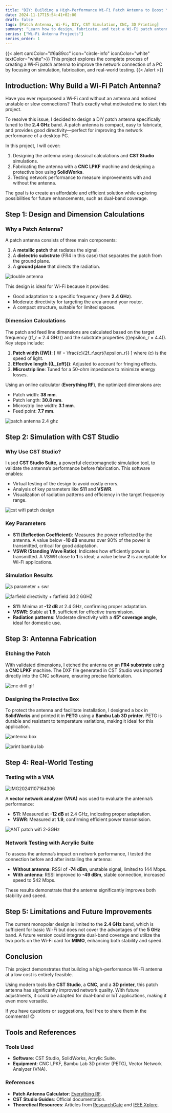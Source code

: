```yaml
---
title: "DIY: Building a High-Performance Wi-Fi Patch Antenna to Boost Your Connection"
date: 2024-11-17T15:54:41+02:00
draft: false
tags: [Patch Antenna, Wi-Fi, DIY, CST Simulation, CNC, 3D Printing]
summary: "Learn how to design, fabricate, and test a Wi-Fi patch antenna to significantly improve the signal quality of a card without an antenna."
series: ["Wi-Fi Antenna Projects"]
series_order: 1
---
```


{{< alert cardColor="#6a89cc" icon="circle-info" iconColor="white" textColor="white">}}
This project explores the complete process of creating a Wi-Fi patch antenna to improve the network connection of a PC by focusing on simulation, fabrication, and real-world testing.
{{< /alert >}}

## Introduction: Why Build a Wi-Fi Patch Antenna?

Have you ever repurposed a Wi-Fi card without an antenna and noticed unstable or slow connections? That’s exactly what motivated me to start this project.

To resolve this issue, I decided to design a DIY patch antenna specifically tuned to the **2.4 GHz** band. A patch antenna is compact, easy to fabricate, and provides good directivity—perfect for improving the network performance of a desktop PC.

In this project, I will cover:
1. Designing the antenna using classical calculations and **CST Studio** simulations.
2. Fabricating the antenna with a **CNC LPKF** machine and designing a protective box using **SolidWorks**.
3. Testing network performance to measure improvements with and without the antenna.

The goal is to create an affordable and efficient solution while exploring possibilities for future enhancements, such as dual-band coverage.

## Step 1: Design and Dimension Calculations

### Why a Patch Antenna?
A patch antenna consists of three main components:
1. A **metallic patch** that radiates the signal.
2. A **dielectric substrate** (FR4 in this case) that separates the patch from the ground plane.
3. A **ground plane** that directs the radiation.

![double antenna](https://github.com/user-attachments/assets/4f27e270-db87-4794-860c-d75a7bf3b09e "comparison of a Wikipedia patch antenna image (left) and a custom-built patch antenna designed and fabricated by me (right)")

This design is ideal for Wi-Fi because it provides:
- Good adaptation to a specific frequency (here **2.4 GHz**).
- Moderate directivity for targeting the area around your router.
- A compact structure, suitable for limited spaces.

### Dimension Calculations
The patch and feed line dimensions are calculated based on the target frequency (\(f_r = 2.4 GHz\)) and the substrate properties (\(\epsilon_r = 4.4\)). Key steps include:
1. **Patch width (\(W\))**:
   \[
   W = \frac{c}{2f_r\sqrt{\epsilon_r}}
   \]
   where \(c\) is the speed of light.
2. **Effective length (\(L_{eff}\))**: Adjusted to account for fringing effects.
3. **Microstrip line**: Tuned for a 50-ohm impedance to minimize energy losses.

Using an online calculator (**Everything RF**), the optimized dimensions are:
- Patch width: **38 mm**.
- Patch length: **30.8 mm**.
- Microstrip line width: **3.1 mm**.
- Feed point: **7.7 mm**.

![patch antenna 2.4 ghz](https://github.com/user-attachments/assets/3ad1b21b-a733-4528-9923-a2f6367d259b "calculated patch dimensions used for the design")

## Step 2: Simulation with CST Studio

### Why Use CST Studio?
I used **CST Studio Suite**, a powerful electromagnetic simulation tool, to validate the antenna’s performance before fabrication. This software enables:
- Virtual testing of the design to avoid costly errors.
- Analysis of key parameters like **S11** and **VSWR**.
- Visualization of radiation patterns and efficiency in the target frequency range.

![cst wifi patch design](https://github.com/user-attachments/assets/58754c96-c20b-4f78-be8b-43b97db409dc "antenna design in CST Studio")


### Key Parameters
- **S11 (Reflection Coefficient)**: Measures the power reflected by the antenna. A value below **-10 dB** ensures over 90% of the power is transmitted, critical for good adaptation.
- **VSWR (Standing Wave Ratio)**: Indicates how efficiently power is transmitted. A VSWR close to **1** is ideal; a value below **2** is acceptable for Wi-Fi applications.

### Simulation Results

![s parameter + swr](https://github.com/user-attachments/assets/645183ef-bca9-46cc-97fe-3bc0f9626d37 "S11 Parameter and VSWR")

![farfield directivity + farfield 3d 2 6GHZ](https://github.com/user-attachments/assets/379ced92-0a56-4c98-8bd0-28e02051fae1 "Farfield and directivity of the antenna")

- **S11**: Minima at **-12 dB** at 2.4 GHz, confirming proper adaptation.
- **VSWR**: Stable at **1.9**, sufficient for effective transmission.
- **Radiation patterns**: Moderate directivity with a **45° coverage angle**, ideal for domestic use.

## Step 3: Antenna Fabrication

### Etching the Patch
With validated dimensions, I etched the antenna on an **FR4 substrate** using a **CNC LPKF** machine. The DXF file generated in CST Studio was imported directly into the CNC software, ensuring precise fabrication.

![cnc drill gif](https://github.com/user-attachments/assets/451c2532-e962-4d03-8beb-56afa2d6739f "CNC engraving a patch antenna design on FR4")

### Designing the Protective Box
To protect the antenna and facilitate installation, I designed a box in **SolidWorks** and printed it in **PETG** using a **Bambu Lab 3D printer**. PETG is durable and resistant to temperature variations, making it ideal for this application.

![antenna box](https://github.com/user-attachments/assets/42ef3064-958c-419b-848c-95f2a5932744 "Design of the box in Solidwork")

![print bambu lab](https://github.com/user-attachments/assets/33621b8e-d0fd-4920-ad2d-ed3ab73d8ab4 "Printing the box")

## Step 4: Real-World Testing

### Testing with a VNA

![IMG20241107164306](https://github.com/user-attachments/assets/15336e6f-919d-4298-aea2-a7c780db5486)

A **vector network analyzer (VNA)** was used to evaluate the antenna’s performance:
- **S11**: Measured at **-12 dB** at 2.4 GHz, indicating proper adaptation.
- **VSWR**: Measured at **1.9**, confirming efficient power transmission.

![ANT patch wifi 2-3GHz](https://github.com/user-attachments/assets/9d139cc8-34d2-4158-8edc-a28b0c59f624 "VNA S11 result")

### Network Testing with Acrylic Suite
To assess the antenna’s impact on network performance, I tested the connection before and after installing the antenna:
- **Without antenna**: RSSI of **-74 dBm**, unstable signal, limited to 144 Mbps.
- **With antenna**: RSSI improved to **-49 dBm**, stable connection, increased speed to 542 Mbps.

These results demonstrate that the antenna significantly improves both stability and speed.

## Step 5: Limitations and Future Improvements

The current monopolar design is limited to the **2.4 GHz** band, which is sufficient for basic Wi-Fi but does not cover the advantages of the **5 GHz** band. A future version could integrate dual-band coverage and utilize the two ports on the Wi-Fi card for **MIMO**, enhancing both stability and speed.

## Conclusion

This project demonstrates that building a high-performance Wi-Fi antenna at a low cost is entirely feasible.

Using modern tools like **CST Studio**, a **CNC**, and a **3D printer**, this patch antenna has significantly improved network quality. With future adjustments, it could be adapted for dual-band or IoT applications, making it even more versatile.

If you have questions or suggestions, feel free to share them in the comments! 😊

## Tools and References

### Tools Used
- **Software**: CST Studio, SolidWorks, Acrylic Suite.
- **Equipment**: CNC LPKF, Bambu Lab 3D printer (PETG), Vector Network Analyzer (VNA).

### References
- **Patch Antenna Calculator**: [Everything RF](https://www.everythingrf.com/tools/microstrip-patch-antenna-calculator).
- **CST Studio Guides**: Official documentation.
- **Theoretical Resources**: Articles from [ResearchGate](https://www.researchgate.net) and [IEEE Xplore](https://ieeexplore.ieee.org).
